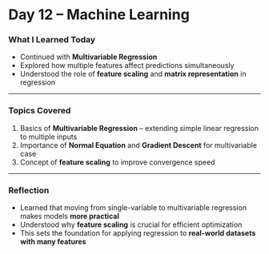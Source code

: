 # Day 12 – Machine Learning  

###  What I Learned Today  
- Continued with **Multivariable Regression**  
- Explored how multiple features affect predictions simultaneously  
- Understood the role of **feature scaling** and **matrix representation** in regression  

---

###  Topics Covered  
1. Basics of **Multivariable Regression** – extending simple linear regression to multiple inputs  
2. Importance of **Normal Equation** and **Gradient Descent** for multivariable case  
3. Concept of **feature scaling** to improve convergence speed  

---

###  Reflection  
- Learned that moving from single-variable to multivariable regression makes models **more practical**  
- Understood why **feature scaling** is crucial for efficient optimization  
- This sets the foundation for applying regression to **real-world datasets with many features**  
